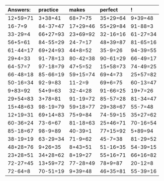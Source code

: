 | Answers: | practice | makes | perfect | ! |
| :--- | :--- | :--- | :--- | :--- |
| 12+59=71 | 3+38=41 | 68+7=75 | 35+29=64 | 9+39=48 | 
| 16-7=9 | 84-37=47 | 17+29=46 | 55+29=84 | 91-88=3 | 
| 33-29=4 | 66+27=93 | 23+69=92 | 32-16=16 | 61-27=34 | 
| 56+5=61 | 84-55=29 | 24-7=17 | 48+39=87 | 81-65=16 | 
| 61-44=17 | 69+24=93 | 44+8=52 | 35-9=26 | 94-39=55 | 
| 29+4=33 | 91-78=13 | 80-42=38 | 90-61=29 | 66-49=17 | 
| 64-57=7 | 97-18=79 | 47+5=52 | 15+58=73 | 74-49=25 | 
| 66-48=18 | 85-66=19 | 59+15=74 | 69+4=73 | 25+57=82 | 
| 50-16=34 | 92-9=83 | 11-2=9 | 69+6=75 | 60-13=47 | 
| 9+83=92 | 54+9=63 | 32-4=28 | 91-66=25 | 19+7=26 | 
| 29+54=83 | 3+78=81 | 91-19=72 | 85-57=28 | 81-34=47 | 
| 15+48=63 | 98-19=79 | 59+18=77 | 29+38=67 | 55-7=48 | 
| 12+19=31 | 69+14=83 | 75+9=84 | 74-59=15 | 35+27=62 | 
| 60-36=24 | 73-6=67 | 81-18=63 | 25+46=71 | 70-16=54 | 
| 85-18=67 | 98-9=89 | 40-39=1 | 77+15=92 | 5+89=94 | 
| 38-19=19 | 63-29=34 | 71-9=62 | 45-7=38 | 81-29=52 | 
| 48+28=76 | 9+26=35 | 8+43=51 | 51-16=35 | 54-39=15 | 
| 23+28=51 | 34+28=62 | 8+19=27 | 55+16=71 | 66+16=82 | 
| 72-27=45 | 13+59=72 | 77-28=49 | 78+9=87 | 20-12=8 | 
| 72-64=8 | 70-51=19 | 9+39=48 | 46+35=81 | 55-39=16 | 
